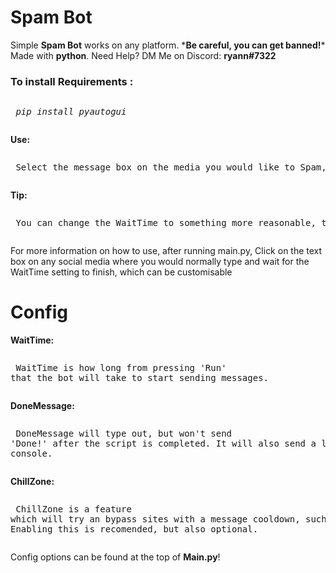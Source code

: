 # Spam Bot
<p>Simple <b>Spam Bot</b> works on any platform. *<b>Be careful, you can get banned!</b>* Made with <b>python</b>. Need Help? DM Me on Discord: <b>ryann#7322</b></p>

<h3>To install <b>Requirements :</b></h3> 
	 <pre><p> <i>pip install pyautogui</i></p></pre>
<b>Use: </b>
	<pre><p> Select the message box on the media you would like to Spam, then click 'RUN' on your IDE.</p></pre>
<b>Tip: </b>
	<pre><p> You can change the WaitTime to something more reasonable, this is set in <b>seconds</b>. Recomended is <B>10</b></p></pre>



<p> For more information on how to use, after running main.py, Click on the text box on any social media where you would normally type and wait for the WaitTime setting to finish, which can be customisable </p>


# Config
<b>WaitTime: </b> 
	 <pre><p> WaitTime is how long from pressing 'Run' that the bot will take to start sending messages. </p></pre>
<b>DoneMessage: </b>
	<pre><p> DoneMessage will type out, but won't send 'Done!' after the script is completed. It will also send a log in the console. </p></pre>
<b>ChillZone: </b>
	<pre><p> ChillZone is a feature which will try an bypass sites with a message cooldown, such as discord. Enabling this is recomended, but also optional. </p></pre>
	
	
	
<p> Config options can be found at the top of <b>Main.py</b>! </p>
